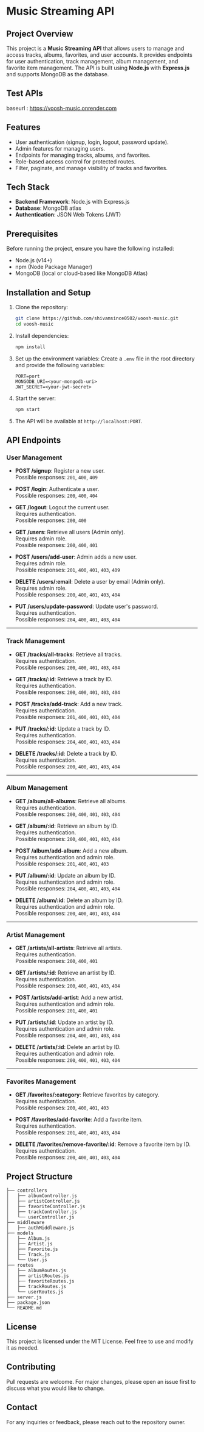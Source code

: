 # Music Streaming API

## Project Overview

This project is a **Music Streaming API** that allows users to manage and access tracks, albums, favorites, and user accounts. It provides endpoints for user authentication, track management, album management, and favorite item management. The API is built using **Node.js** with **Express.js** and supports MongoDB as the database.

## Test APIs
baseurl : https://voosh-music.onrender.com

## Features

- User authentication (signup, login, logout, password update).
- Admin features for managing users.
- Endpoints for managing tracks, albums, and favorites.
- Role-based access control for protected routes.
- Filter, paginate, and manage visibility of tracks and favorites.

## Tech Stack

- **Backend Framework**: Node.js with Express.js
- **Database**: MongoDB atlas
- **Authentication**: JSON Web Tokens (JWT)

## Prerequisites

Before running the project, ensure you have the following installed:

- Node.js (v14+)
- npm (Node Package Manager)
- MongoDB (local or cloud-based like MongoDB Atlas)

## Installation and Setup

1. Clone the repository:

   ```bash
   git clone https://github.com/shivamsince0502/voosh-music.git
   cd voosh-music
   ```

2. Install dependencies:

   ```bash
   npm install
   ```

3. Set up the environment variables:
   Create a `.env` file in the root directory and provide the following variables:

   ```env
   PORT=port
   MONGODB_URI=<your-mongodb-uri>
   JWT_SECRET=<your-jwt-secret>
   ```

4. Start the server:

   ```bash
   npm start
   ```

5. The API will be available at `http://localhost:PORT`.


## API Endpoints

### User Management

- **POST /signup**: Register a new user.  
  Possible responses: `201`, `400`, `409`
  
- **POST /login**: Authenticate a user.  
  Possible responses: `200`, `400`, `404`
  
- **GET /logout**: Logout the current user.  
  Requires authentication.  
  Possible responses: `200`, `400`
  
- **GET /users**: Retrieve all users (Admin only).  
  Requires admin role.  
  Possible responses: `200`, `400`, `401`
  
- **POST /users/add-user**: Admin adds a new user.  
  Requires admin role.  
  Possible responses: `201`, `400`, `401`, `403`, `409`
  
- **DELETE /users/:email**: Delete a user by email (Admin only).  
  Requires admin role.  
  Possible responses: `200`, `400`, `401`, `403`, `404`
  
- **PUT /users/update-password**: Update user's password.  
  Requires authentication.  
  Possible responses: `204`, `400`, `401`, `403`, `404`

---

### Track Management

- **GET /tracks/all-tracks**: Retrieve all tracks.  
  Requires authentication.  
  Possible responses: `200`, `400`, `401`, `403`, `404`
  
- **GET /tracks/:id**: Retrieve a track by ID.  
  Requires authentication.  
  Possible responses: `200`, `400`, `401`, `403`, `404`
  
- **POST /tracks/add-track**: Add a new track.  
  Requires authentication.  
  Possible responses: `201`, `400`, `401`, `403`, `404`
  
- **PUT /tracks/:id**: Update a track by ID.  
  Requires authentication.  
  Possible responses: `204`, `400`, `401`, `403`, `404`
  
- **DELETE /tracks/:id**: Delete a track by ID.  
  Requires authentication.  
  Possible responses: `200`, `400`, `401`, `403`, `404`

---

### Album Management

- **GET /album/all-albums**: Retrieve all albums.  
  Requires authentication.  
  Possible responses: `200`, `400`, `401`, `403`, `404`
  
- **GET /album/:id**: Retrieve an album by ID.  
  Requires authentication.  
  Possible responses: `200`, `400`, `401`, `403`, `404`
  
- **POST /album/add-album**: Add a new album.  
  Requires authentication and admin role.  
  Possible responses: `201`, `400`, `401`, `403`
  
- **PUT /album/:id**: Update an album by ID.  
  Requires authentication and admin role.  
  Possible responses: `204`, `400`, `401`, `403`, `404`
  
- **DELETE /album/:id**: Delete an album by ID.  
  Requires authentication and admin role.  
  Possible responses: `200`, `400`, `401`, `403`, `404`

---

### Artist Management

- **GET /artists/all-artists**: Retrieve all artists.  
  Requires authentication.  
  Possible responses: `200`, `400`, `401`
  
- **GET /artists/:id**: Retrieve an artist by ID.  
  Requires authentication.  
  Possible responses: `200`, `400`, `401`, `403`, `404`
  
- **POST /artists/add-artist**: Add a new artist.  
  Requires authentication and admin role.  
  Possible responses: `201`, `400`, `401`
  
- **PUT /artists/:id**: Update an artist by ID.  
  Requires authentication and admin role.  
  Possible responses: `204`, `400`, `401`, `403`, `404`
  
- **DELETE /artists/:id**: Delete an artist by ID.  
  Requires authentication and admin role.  
  Possible responses: `200`, `400`, `401`, `403`, `404`

---

### Favorites Management

- **GET /favorites/:category**: Retrieve favorites by category.  
  Requires authentication.  
  Possible responses: `200`, `400`, `401`, `403`
  
- **POST /favorites/add-favorite**: Add a favorite item.  
  Requires authentication.  
  Possible responses: `201`, `400`, `401`, `403`, `404`
  
- **DELETE /favorites/remove-favorite/:id**: Remove a favorite item by ID.  
  Requires authentication.  
  Possible responses: `200`, `400`, `401`, `403`, `404`




## Project Structure

```
├── controllers
│   ├── albumController.js
│   ├── artistController.js
│   ├── favoriteController.js
│   ├── trackController.js
│   └── userController.js
├── middleware
│   ├── authMiddleware.js
├── models
│   ├── Album.js
│   ├── Artist.js
│   ├── Favorite.js
│   ├── Track.js
│   └── User.js
├── routes
│   ├── albumRoutes.js
│   ├── artistRoutes.js
│   ├── favoriteRoutes.js
│   ├── trackRoutes.js
│   └── userRoutes.js
├── server.js
├── package.json
└── README.md
```

## License

This project is licensed under the MIT License. Feel free to use and modify it as needed.

## Contributing

Pull requests are welcome. For major changes, please open an issue first to discuss what you would like to change.

## Contact

For any inquiries or feedback, please reach out to the repository owner.

